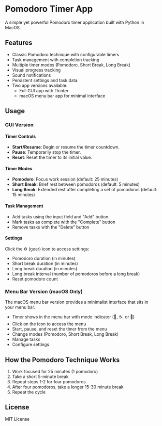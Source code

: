 # Pomodoro Timer App

A simple yet powerful Pomodoro timer application built with Python in MacOS.

## Features

- Classic Pomodoro technique with configurable timers
- Task management with completion tracking
- Multiple timer modes (Pomodoro, Short Break, Long Break)
- Visual progress tracking
- Sound notifications
- Persistent settings and task data
- Two app versions available:
  - Full GUI app with Tkinter
  - macOS menu bar app for minimal interface

## Usage

### GUI Version

#### Timer Controls

- **Start/Resume**: Begin or resume the timer countdown.
- **Pause**: Temporarily stop the timer.
- **Reset**: Reset the timer to its initial value.

#### Timer Modes

- **Pomodoro**: Focus work session (default: 25 minutes)
- **Short Break**: Brief rest between pomodoros (default: 5 minutes)
- **Long Break**: Extended rest after completing a set of pomodoros (default: 15 minutes)

#### Task Management

- Add tasks using the input field and "Add" button
- Mark tasks as complete with the "Complete" button
- Remove tasks with the "Delete" button

#### Settings

Click the ⚙ (gear) icon to access settings:

- Pomodoro duration (in minutes)
- Short break duration (in minutes)
- Long break duration (in minutes)
- Long break interval (number of pomodoros before a long break)
- Reset pomodoro count

### Menu Bar Version (macOS Only)

The macOS menu bar version provides a minimalist interface that sits in your menu bar.

- Timer shows in the menu bar with mode indicator (🍅, ☕, or 🌴)
- Click on the icon to access the menu
- Start, pause, and reset the timer from the menu
- Change modes (Pomodoro, Short Break, Long Break)
- Manage tasks
- Configure settings

## How the Pomodoro Technique Works

1. Work focused for 25 minutes (1 pomodoro)
2. Take a short 5-minute break
3. Repeat steps 1-2 for four pomodoros
4. After four pomodoros, take a longer 15-30 minute break
5. Repeat the cycle

## License

MIT License 